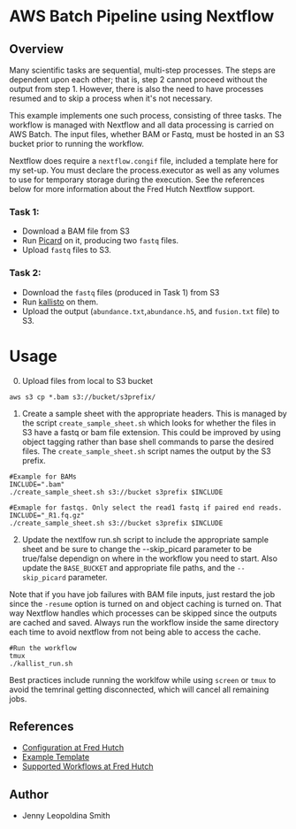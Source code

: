 # AWS Batch Pipeline using Nextflow

## Overview

Many scientific tasks are sequential, multi-step processes. The steps are dependent upon each other; that is, step 2 cannot proceed without the output from step 1. However, there is also the need to have processes resumed and to skip a process when it's not necessary. 

This example implements one such process, consisting of three tasks. The workflow is managed with Nextflow and all data processing is carried on AWS Batch. The input files, whether BAM or Fastq, must be hosted in an S3 bucket prior to running the workflow. 

Nextflow does require a `nextflow.congif` file, included a template here for my set-up. You must declare the process.executor as well as any volumes to use for temporary storage during the execution. See the references below for more information about the Fred Hutch Nextflow support. 

### Task 1:

* Download a BAM file from S3
* Run [Picard](https://broadinstitute.github.io/picard/) on it,
  producing two `fastq` files.
* Upload  `fastq` files to S3.

### Task 2:

* Download the `fastq` files (produced in Task 1) from S3
* Run [kallisto](https://pachterlab.github.io/kallisto/) on them.
* Upload the output (`abundance.txt`,`abundance.h5`, and `fusion.txt` file) to S3.

# Usage

0. Upload files from local to S3 bucket 

```
aws s3 cp *.bam s3://bucket/s3prefix/
```

1. Create a sample sheet with the appropriate headers. This is managed by the script `create_sample_sheet.sh` which looks for whether the files in S3 have a fastq or bam file extension. This could be improved by using object tagging rather than base shell commands to parse the desired files.  The `create_sample_sheet.sh` script names the output by the  S3 prefix.

```
#Example for BAMs
INCLUDE=".bam"
./create_sample_sheet.sh s3://bucket s3prefix $INCLUDE

#Exmaple for fastqs. Only select the read1 fastq if paired end reads. 
INCLUDE="_R1.fq.gz"
./create_sample_sheet.sh s3://bucket s3prefix $INCLUDE
```

2. Update the nextlfow run.sh script to include the appropriate sample sheet and be sure to change the --skip_picard parameter to be true/false dependign on where in the workflow you need to start. Also update the `BASE_BUCKET` and appropriate file paths, and the  `--skip_picard` parameter. 

Note that if you have job failures with BAM file inputs, just restard the job since the `-resume` option is turned on and object caching is turned on. That way Nextflow handles which processes can be skipped since the outputs are cached and saved.  Always run the workflow inside the same directory each time to avoid nextflow from not being able to access the cache. 

```
#Run the workflow
tmux
./kallist_run.sh 
```

Best practices include running the worklfow while using `screen` or `tmux` to avoid the temrinal getting disconnected, which will cancel all remaining jobs.  

## References 
* [Configuration at Fred Hutch](https://sciwiki.fredhutch.org/hdc/workflows/running/on_aws/)
* [Example Template](https://github.com/FredHutch/workflow-template-nextflow)
* [Supported Workflows at Fred Hutch](https://sciwiki.fredhutch.org/hdc/workflows/workflow_catalog/)

## Author
* Jenny Leopoldina Smith


